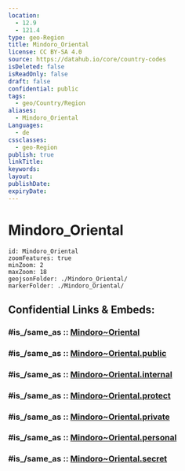 ```yaml
---
location:
  - 12.9
  - 121.4
type: geo-Region
title: Mindoro_Oriental
license: CC BY-SA 4.0
source: https://datahub.io/core/country-codes
isDeleted: false
isReadOnly: false
draft: false
confidential: public
tags:
  - geo/Country/Region
aliases:
  - Mindoro_Oriental
Languages:
  - de
cssclasses:
  - geo-Region
publish: true
linkTitle:
keywords:
layout:
publishDate:
expiryDate:
---
```


# Mindoro_Oriental

```leaflet
id: Mindoro_Oriental
zoomFeatures: true 
minZoom: 2 
maxZoom: 18
geojsonFolder: ./Mindoro_Oriental/
markerFolder: ./Mindoro_Oriental/
```


## Confidential Links & Embeds: 

### #is_/same_as :: [Mindoro~Oriental](/_Standards/Earth/Continent/Asia/Asia~South~East/Malay_Archipelago/Philippines/Regions~Philippines/Mindoro~Oriental.md) 

### #is_/same_as :: [Mindoro~Oriental.public](/_public/Earth/Continent/Asia/Asia~South~East/Malay_Archipelago/Philippines/Regions~Philippines/Mindoro~Oriental.public.md) 

### #is_/same_as :: [Mindoro~Oriental.internal](/_internal/Earth/Continent/Asia/Asia~South~East/Malay_Archipelago/Philippines/Regions~Philippines/Mindoro~Oriental.internal.md) 

### #is_/same_as :: [Mindoro~Oriental.protect](/_protect/Earth/Continent/Asia/Asia~South~East/Malay_Archipelago/Philippines/Regions~Philippines/Mindoro~Oriental.protect.md) 

### #is_/same_as :: [Mindoro~Oriental.private](/_private/Earth/Continent/Asia/Asia~South~East/Malay_Archipelago/Philippines/Regions~Philippines/Mindoro~Oriental.private.md) 

### #is_/same_as :: [Mindoro~Oriental.personal](/_personal/Earth/Continent/Asia/Asia~South~East/Malay_Archipelago/Philippines/Regions~Philippines/Mindoro~Oriental.personal.md) 

### #is_/same_as :: [Mindoro~Oriental.secret](/_secret/Earth/Continent/Asia/Asia~South~East/Malay_Archipelago/Philippines/Regions~Philippines/Mindoro~Oriental.secret.md)

